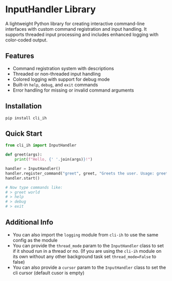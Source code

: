 # InputHandler Library

A lightweight Python library for creating interactive command-line interfaces with custom command registration and input handling. It supports threaded input processing and includes enhanced logging with color-coded output.

## Features

- Command registration system with descriptions
- Threaded or non-threaded input handling
- Colored logging with support for debug mode
- Built-in `help`, `debug`, and `exit` commands
- Error handling for missing or invalid command arguments

## Installation

`pip install cli_ih`

## Quick Start

```python
from cli_ih import InputHandler

def greet(args):
    print(f"Hello, {' '.join(args)}!")

handler = InputHandler()
handler.register_command("greet", greet, "Greets the user. Usage: greet [name]")
handler.start()

# Now type commands like:
# > greet world
# > help
# > debug
# > exit
```

## Additional Info

- You can also import the `logging` module from `cli-ih` to use the same config as the module
- You can provide the `thread_mode` param to the `InputHandler` class to set if it shoud run in a thread or no.
(If you are using the `cli-ih` module on its own without any other background task set `thread_mode=False` to false)
- You can also provide a `cursor` param to the `InputHandler` class to set the cli cursor (default cusor is empty)